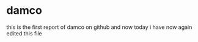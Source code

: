 damco
=====

this is the first report of damco on github
and now today i have now again edited this file
